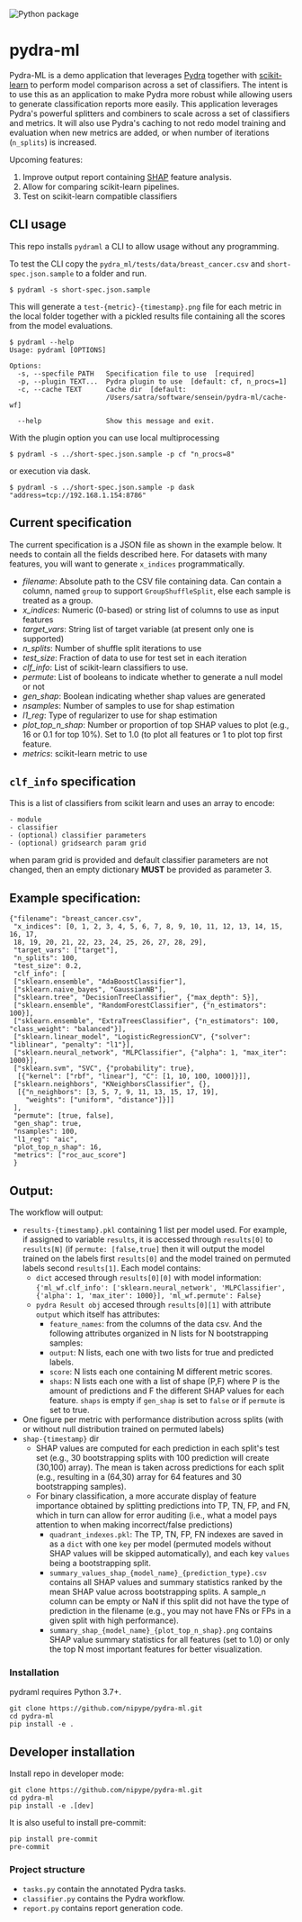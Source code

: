 ![Python package](https://github.com/nipype/pydra-ml/workflows/Python%20package/badge.svg?branch=master)

# pydra-ml

Pydra-ML is a demo application that leverages [Pydra](https://github.com/nipype/pydra)
together with [scikit-learn](https://scikit-learn.org) to perform model comparison
across a set of classifiers. The intent is to use this as an application to make
Pydra more robust while allowing users to generate classification reports more
easily. This application leverages Pydra's powerful splitters and combiners to
scale across a set of classifiers and metrics. It will also use Pydra's caching
to not redo model training and evaluation when new metrics are added, or when
number of iterations (`n_splits`) is increased.

Upcoming features:
1. Improve output report containing [SHAP](https://github.com/slundberg/shap)
  feature analysis.
2. Allow for comparing scikit-learn pipelines.
3. Test on scikit-learn compatible classifiers

## CLI usage

This repo installs `pydraml` a CLI to allow usage without any programming.

To test the CLI copy the `pydra_ml/tests/data/breast_cancer.csv` and
`short-spec.json.sample` to a folder and run.

```
$ pydraml -s short-spec.json.sample
```

This will generate a `test-{metric}-{timestamp}.png` file for each metric in the
local folder together with a pickled results file containing all the scores from
the model evaluations.

```
$ pydraml --help
Usage: pydraml [OPTIONS]

Options:
  -s, --specfile PATH   Specification file to use  [required]
  -p, --plugin TEXT...  Pydra plugin to use  [default: cf, n_procs=1]
  -c, --cache TEXT      Cache dir  [default:
                        /Users/satra/software/sensein/pydra-ml/cache-wf]

  --help                Show this message and exit.
```

With the plugin option you can use local multiprocessing

```
$ pydraml -s ../short-spec.json.sample -p cf "n_procs=8"
```

or execution via dask.

```
$ pydraml -s ../short-spec.json.sample -p dask "address=tcp://192.168.1.154:8786"
```

## Current specification

The current specification is a JSON file as shown in the example below. It needs
to contain all the fields described here. For datasets with many features, you
will want to generate `x_indices` programmatically.

- *filename*: Absolute path to the CSV file containing data. Can contain a column,
  named `group` to support `GroupShuffleSplit`, else each sample is treated as a
  group.
- *x_indices*: Numeric (0-based) or string list of columns to use as input features
- *target_vars*: String list of target variable (at present only one is supported)
- *n_splits*: Number of shuffle split iterations to use
- *test_size*: Fraction of data to use for test set in each iteration
- *clf_info*: List of scikit-learn classifiers to use.
- *permute*: List of booleans to indicate whether to generate a null model or not
- *gen_shap*: Boolean indicating whether shap values are generated
- *nsamples*: Number of samples to use for shap estimation
- *l1_reg*: Type of regularizer to use for shap estimation
- *plot_top_n_shap*: Number or proportion of top SHAP values to plot (e.g., 16 or 0.1 for top 10%). Set to 1.0 (to plot all features or 1 to plot top first feature.
- *metrics*: scikit-learn metric to use

## `clf_info` specification

This is a list of classifiers from scikit learn and uses an array to encode:

```
- module
- classifier
- (optional) classifier parameters
- (optional) gridsearch param grid
```

when param grid is provided and default classifier parameters are not changed,
then an empty dictionary **MUST** be provided as parameter 3.

## Example specification:

```
{"filename": "breast_cancer.csv",
 "x_indices": [0, 1, 2, 3, 4, 5, 6, 7, 8, 9, 10, 11, 12, 13, 14, 15, 16, 17,
 18, 19, 20, 21, 22, 23, 24, 25, 26, 27, 28, 29],
 "target_vars": ["target"],
 "n_splits": 100,
 "test_size": 0.2,
 "clf_info": [
 ["sklearn.ensemble", "AdaBoostClassifier"],
 ["sklearn.naive_bayes", "GaussianNB"],
 ["sklearn.tree", "DecisionTreeClassifier", {"max_depth": 5}],
 ["sklearn.ensemble", "RandomForestClassifier", {"n_estimators": 100}],
 ["sklearn.ensemble", "ExtraTreesClassifier", {"n_estimators": 100, "class_weight": "balanced"}],
 ["sklearn.linear_model", "LogisticRegressionCV", {"solver": "liblinear", "penalty": "l1"}],
 ["sklearn.neural_network", "MLPClassifier", {"alpha": 1, "max_iter": 1000}],
 ["sklearn.svm", "SVC", {"probability": true},
  [{"kernel": ["rbf", "linear"], "C": [1, 10, 100, 1000]}]],
 ["sklearn.neighbors", "KNeighborsClassifier", {},
  [{"n_neighbors": [3, 5, 7, 9, 11, 13, 15, 17, 19],
    "weights": ["uniform", "distance"]}]]
 ],
 "permute": [true, false],
 "gen_shap": true,
 "nsamples": 100,
 "l1_reg": "aic",
 "plot_top_n_shap": 16,
 "metrics": ["roc_auc_score"]
 }
```

## Output:
The workflow will output:
- `results-{timestamp}.pkl` containing 1 list per model used. For example, if assigned to variable `results`, it is accessed through `results[0]` to `results[N]`
(if `permute: [false,true]` then it will output the model trained on the labels first `results[0]` and the model trained on permuted labels second `results[1]`.
Each model contains:
    - `dict` accesed through `results[0][0]` with model information: `{'ml_wf.clf_info': ['sklearn.neural_network', 'MLPClassifier', {'alpha': 1, 'max_iter': 1000}], 'ml_wf.permute': False}`
    - `pydra Result obj` accesed through `results[0][1]` with attribute `output` which itself has attributes:
        - `feature_names`: from the columns of the data csv.
        And the following attributes organized in N lists for N bootstrapping samples:
        - `output`: N lists, each one with two lists for true and predicted labels.
        - `score`: N lists each one containing M different metric scores.
        - `shaps`: N lists each one with a list of shape (P,F) where P is the amount of predictions and F the different SHAP values for each feature. `shaps` is empty if `gen_shap` is set to `false` or if `permute` is set to true.
- One figure per metric with performance distribution across splits (with or without null distribution trained on permuted labels)
- `shap-{timestamp}` dir
    - SHAP values are computed for each prediction in each split's test set
    (e.g., 30 bootstrapping splits with 100 prediction will create (30,100) array). The mean is taken across predictions for each split (e.g., resulting in a (64,30) array for 64 features and 30 bootstrapping samples).
    - For binary classification, a more accurate display of feature importance obtained by splitting predictions into TP, TN, FP, and FN,
    which in turn can allow for error auditing (i.e., what a model pays attention to when making incorrect/false predictions)
        - `quadrant_indexes.pkl`: The TP, TN, FP, FN indexes are saved in  as a `dict` with one `key` per model (permuted models without SHAP values will be skipped automatically), and each key `values` being a bootstrapping split.
        - `summary_values_shap_{model_name}_{prediction_type}.csv` contains all SHAP values and summary statistics ranked by the mean SHAP value across bootstrapping splits. A sample_n column can be empty or NaN if this split did not have the type of prediction in the filename (e.g., you may not have FNs or FPs in a given split with high performance).
        - `summary_shap_{model_name}_{plot_top_n_shap}.png` contains SHAP value summary statistics for all features (set to 1.0) or only the top N most important features for better visualization.


### Installation

pydraml requires Python 3.7+.

```
git clone https://github.com/nipype/pydra-ml.git
cd pydra-ml
pip install -e .
```

## Developer installation

Install repo in developer mode:

```
git clone https://github.com/nipype/pydra-ml.git
cd pydra-ml
pip install -e .[dev]
```

It is also useful to install pre-commit:
```
pip install pre-commit
pre-commit
```

### Project structure

- `tasks.py` contain the annotated Pydra tasks.
- `classifier.py` contains the Pydra workflow.
- `report.py` contains report generation code.
